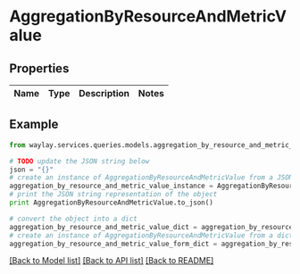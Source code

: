 # AggregationByResourceAndMetricValue


## Properties

Name | Type | Description | Notes
------------ | ------------- | ------------- | -------------

## Example

```python
from waylay.services.queries.models.aggregation_by_resource_and_metric_value import AggregationByResourceAndMetricValue

# TODO update the JSON string below
json = "{}"
# create an instance of AggregationByResourceAndMetricValue from a JSON string
aggregation_by_resource_and_metric_value_instance = AggregationByResourceAndMetricValue.from_json(json)
# print the JSON string representation of the object
print AggregationByResourceAndMetricValue.to_json()

# convert the object into a dict
aggregation_by_resource_and_metric_value_dict = aggregation_by_resource_and_metric_value_instance.to_dict()
# create an instance of AggregationByResourceAndMetricValue from a dict
aggregation_by_resource_and_metric_value_form_dict = aggregation_by_resource_and_metric_value.from_dict(aggregation_by_resource_and_metric_value_dict)
```
[[Back to Model list]](../README.md#documentation-for-models) [[Back to API list]](../README.md#documentation-for-api-endpoints) [[Back to README]](../README.md)


